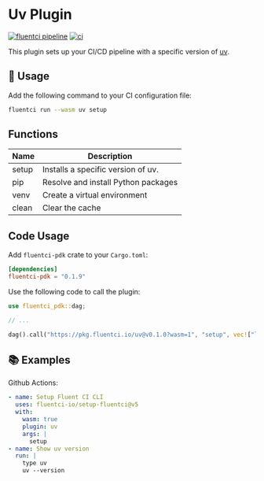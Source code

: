 # Uv Plugin

[![fluentci pipeline](https://shield.fluentci.io/x/uv)](https://pkg.fluentci.io/uv)
[![ci](https://github.com/fluentci-io/uv-plugin/actions/workflows/ci.yml/badge.svg)](https://github.com/fluentci-io/uv-plugin/actions/workflows/ci.yml)

This plugin sets up your CI/CD pipeline with a specific version of [uv](https://github.com/astral-sh/uv).

## 🚀 Usage

Add the following command to your CI configuration file:

```bash
fluentci run --wasm uv setup
```

## Functions

| Name   | Description                            |
| ------ | -------------------------------------- |
| setup  | Installs a specific version of uv.     |
| pip    | Resolve and install Python packages    |
| venv   | Create a virtual environment           |
| clean  | Clear the cache                        |

## Code Usage

Add `fluentci-pdk` crate to your `Cargo.toml`:

```toml
[dependencies]
fluentci-pdk = "0.1.9"
```

Use the following code to call the plugin:

```rust
use fluentci_pdk::dag;

// ...

dag().call("https://pkg.fluentci.io/uv@v0.1.0?wasm=1", "setup", vec!["latest"])?;
```

## 📚 Examples

Github Actions:

```yaml
- name: Setup Fluent CI CLI
  uses: fluentci-io/setup-fluentci@v5
  with:
    wasm: true
    plugin: uv
    args: |
      setup
- name: Show uv version
  run: |
    type uv
    uv --version
```
